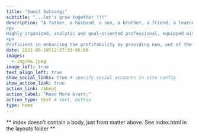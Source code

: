 ```yaml
---
title: "Sumit Satsangi"
subtitle: "...let's grow together !!!"
description: "A father, a husband, a son, a brother, a friend, a learner and a natural problem solver…
<p>
Highly organized, analytic and goal-oriented professional, equipped with a career history of proven expertise in analyzing processes and procedures. Enthusiastic to obtain a position in management consulting that would provide strategic advantage in various functions related to operations, finance and analytics.
<p>
Proficient in enhancing the profitability by providing new, out of the box and cost effective ideas within the organization. Dedicated to maintaining a reputation built on quality, service, and uncompromising ethics."
date: 2021-05-18T12:27:33-06:00
images:
  - img/me.jpeg
image_left: true
text_align_left: true
show_social_links: true # specify social accounts in site config
show_action_link: true
action_link: /about
action_label: "Read More &rarr;"
action_type: text # text, button
type: home
---
```


** index doesn't contain a body, just front matter above.
See index.html in the layouts folder **
